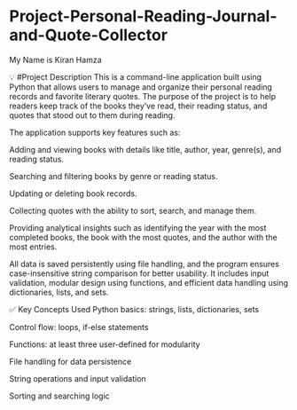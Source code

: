 # Project-Personal-Reading-Journal-and-Quote-Collector

My Name is Kiran Hamza

💡 #Project Description
This is a command-line application built using Python that allows users to manage and organize their personal reading records and favorite literary quotes. The purpose of the project is to help readers keep track of the books they’ve read, their reading status, and quotes that stood out to them during reading.

The application supports key features such as:

Adding and viewing books with details like title, author, year, genre(s), and reading status.

Searching and filtering books by genre or reading status.

Updating or deleting book records.

Collecting quotes with the ability to sort, search, and manage them.

Providing analytical insights such as identifying the year with the most completed books, the book with the most quotes, and the author with the most entries.

All data is saved persistently using file handling, and the program ensures case-insensitive string comparison for better usability. It includes input validation, modular design using functions, and efficient data handling using dictionaries, lists, and sets.

✅ Key Concepts Used
Python basics: strings, lists, dictionaries, sets

Control flow: loops, if-else statements

Functions: at least three user-defined for modularity

File handling for data persistence

String operations and input validation

Sorting and searching logic
